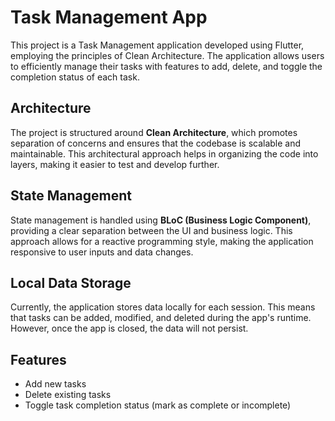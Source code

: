 # Task Management App

This project is a Task Management application developed using Flutter, employing the principles of Clean Architecture. The application allows users to efficiently manage their tasks with features to add, delete, and toggle the completion status of each task.

## Architecture

The project is structured around **Clean Architecture**, which promotes separation of concerns and ensures that the codebase is scalable and maintainable. This architectural approach helps in organizing the code into layers, making it easier to test and develop further.

## State Management

State management is handled using **BLoC (Business Logic Component)**, providing a clear separation between the UI and business logic. This approach allows for a reactive programming style, making the application responsive to user inputs and data changes.

## Local Data Storage

Currently, the application stores data locally for each session. This means that tasks can be added, modified, and deleted during the app's runtime. However, once the app is closed, the data will not persist.

## Features

- Add new tasks
- Delete existing tasks
- Toggle task completion status (mark as complete or incomplete)
